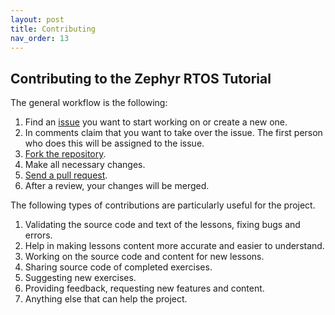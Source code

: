 ```yaml
---
layout: post
title: Contributing
nav_order: 13
---
```


## Contributing to the Zephyr RTOS Tutorial

The general workflow is the following:

1. Find an [issue](https://github.com/maksimdrachov/zephyr-rtos-tutorial/issues) you want to start working on or create a new one.
1. In comments claim that you want to take over the issue. The first person who does this will be assigned to the issue.
1. [Fork the repository](https://help.github.com/articles/fork-a-repo/).
1. Make all necessary changes.
1. [Send a pull request](https://help.github.com/articles/about-pull-requests/). 
1. After a review, your changes will be merged.

The following types of contributions are particularly useful for the project.

1. Validating the source code and text of the lessons, fixing bugs and errors.
1. Help in making lessons content more accurate and easier to understand.
1. Working on the source code and content for new lessons.
1. Sharing source code of completed exercises.
1. Suggesting new exercises.
1. Providing feedback, requesting new features and content.
1. Anything else that can help the project.
